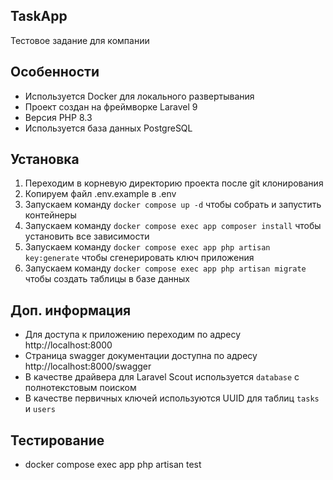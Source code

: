 ## TaskApp

Тестовое задание для компании

## Особенности
- Используется Docker для локального развертывания
- Проект создан на фреймворке Laravel 9
- Версия PHP 8.3
- Используется база данных PostgreSQL

## Установка

1. Переходим в корневую директорию проекта после git клонирования
2. Копируем файл .env.example в .env
3. Запускаем команду `docker compose up -d` чтобы собрать и запустить контейнеры
4. Запускаем команду `docker compose exec app composer install` чтобы установить все зависимости
5. Запускаем команду `docker compose exec app php artisan key:generate` чтобы сгенерировать ключ приложения
6. Запускаем команду `docker compose exec app php artisan migrate` чтобы создать таблицы в базе данных

## Доп. информация
- Для доступа к приложению переходим по адресу http://localhost:8000
- Страница swagger документации доступна по адресу http://localhost:8000/swagger
- В качестве драйвера для Laravel Scout используется `database` с полнотекстовым поиском
- В качестве первичных ключей используются UUID для таблиц `tasks` и `users`

## Тестирование
- docker compose exec app php artisan test
